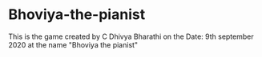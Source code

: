 # Bhoviya-the-pianist
This is the game created by C Dhivya Bharathi on the Date: 9th september 2020 at the name "Bhoviya the pianist"
